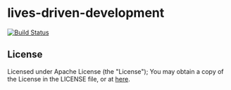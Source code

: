 # lives-driven-development
[![Build Status](https://travis-ci.org/Hippoom/lives-driven-development.svg?branch=master)](https://travis-ci.org/Hippoom/lives-driven-development)

## License

Licensed under Apache License (the "License"); You may obtain a copy of the License in the LICENSE file, or at [here](https://github.com/Hippoom/lives-driven-development/blob/master/LICENSE).
